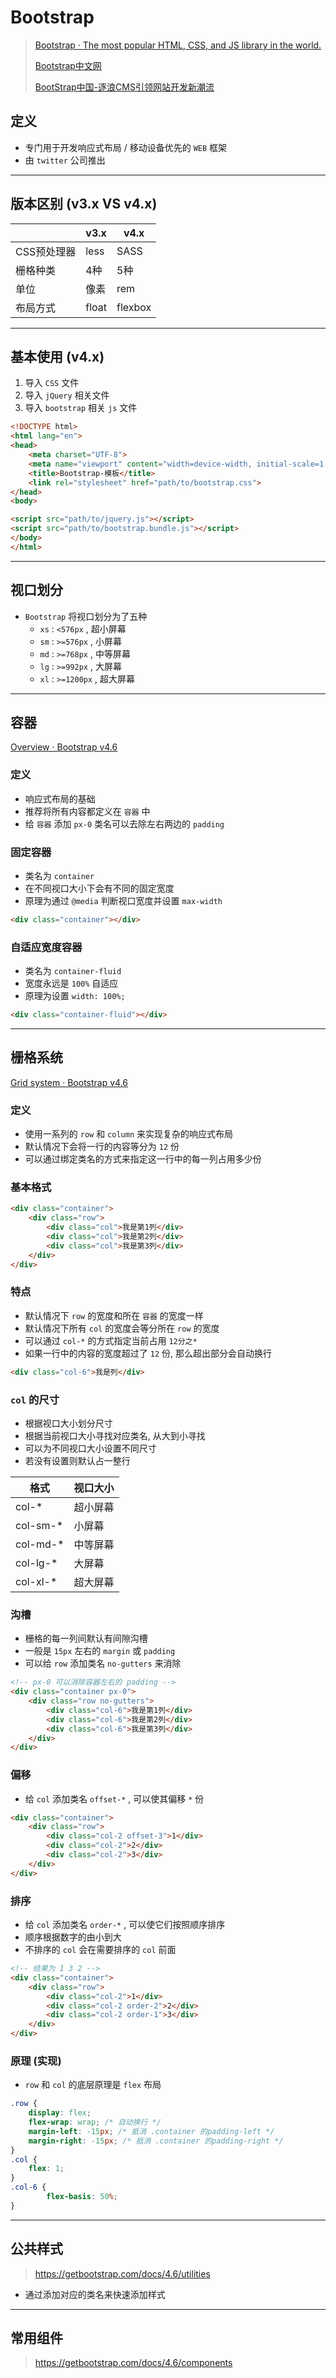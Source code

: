 # Bootstrap



> [Bootstrap · The most popular HTML, CSS, and JS library in the world.](https://getbootstrap.com/)
>
> [Bootstrap中文网](https://www.bootcss.com/)
>
> [BootStrap中国-逐浪CMS引领网站开发新潮流](https://code.z01.com/)



## 定义

- 专门用于开发响应式布局 / 移动设备优先的 `WEB` 框架
- 由 `twitter` 公司推出

---

## 版本区别 (v3.x VS v4.x)

|             | v3.x  | v4.x    |
| ----------- | ----- | ------- |
| CSS预处理器 | less  | SASS    |
| 栅格种类    | 4种   | 5种     |
| 单位        | 像素  | rem     |
| 布局方式    | float | flexbox |

---

## 基本使用 (v4.x)

1. 导入 `CSS` 文件
2. 导入 `jQuery` 相关文件
3. 导入 `bootstrap` 相关 `js` 文件

```html
<!DOCTYPE html>
<html lang="en">
<head>
    <meta charset="UTF-8">
    <meta name="viewport" content="width=device-width, initial-scale=1.0">
    <title>Bootstrap-模板</title>
    <link rel="stylesheet" href="path/to/bootstrap.css">
</head>
<body>

<script src="path/to/jquery.js"></script>
<script src="path/to/bootstrap.bundle.js"></script>
</body>
</html>
```

---

## 视口划分

- `Bootstrap` 将视口划分为了五种
    - `xs` : `<576px` , 超小屏幕
    - `sm` : `>=576px` , 小屏幕
    - `md` : `>=768px` , 中等屏幕
    - `lg` : `>=992px` , 大屏幕
    - `xl` : `>=1200px` , 超大屏幕

---

## 容器



[Overview · Bootstrap v4.6](https://getbootstrap.com/docs/4.6/layout/overview/)



### 定义

- 响应式布局的基础
- 推荐将所有内容都定义在 `容器` 中
- 给 `容器` 添加 `px-0` 类名可以去除左右两边的 `padding`



### 固定容器

- 类名为 `container`
- 在不同视口大小下会有不同的固定宽度
- 原理为通过 `@media` 判断视口宽度并设置 `max-width`

```html
<div class="container"></div>
```



### 自适应宽度容器

- 类名为 `container-fluid`
- 宽度永远是 `100%` 自适应
- 原理为设置 `width: 100%;`

```html
<div class="container-fluid"></div>
```

---

## 栅格系统



[Grid system · Bootstrap v4.6](https://getbootstrap.com/docs/4.6/layout/grid/)



### 定义

- 使用一系列的 `row` 和 `column` 来实现复杂的响应式布局
- 默认情况下会将一行的内容等分为 `12` 份
- 可以通过绑定类名的方式来指定这一行中的每一列占用多少份



### 基本格式

```html
<div class="container">
    <div class="row">
        <div class="col">我是第1列</div>
        <div class="col">我是第2列</div>
        <div class="col">我是第3列</div>
    </div>
</div>
```



### 特点

- 默认情况下 `row` 的宽度和所在 `容器` 的宽度一样
- 默认情况下所有 `col` 的宽度会等分所在 `row` 的宽度
- 可以通过 `col-*` 的方式指定当前占用 `12分之*`
- 如果一行中的内容的宽度超过了 `12` 份, 那么超出部分会自动换行

```html
<div class="col-6">我是列</div>
```



### `col` 的尺寸

- 根据视口大小划分尺寸
- 根据当前视口大小寻找对应类名, 从大到小寻找
- 可以为不同视口大小设置不同尺寸
- 若没有设置则默认占一整行

| 格式     | 视口大小 |
| -------- | -------- |
| col-*    | 超小屏幕 |
| col-sm-* | 小屏幕   |
| col-md-* | 中等屏幕 |
| col-lg-* | 大屏幕   |
| col-xl-* | 超大屏幕 |



### 沟槽

- 栅格的每一列间默认有间隙沟槽
- 一般是 `15px` 左右的 `margin` 或 `padding`
- 可以给 `row` 添加类名 `no-gutters` 来消除

```html
<!-- px-0 可以消除容器左右的 padding -->
<div class="container px-0">
  	<div class="row no-gutters">
      	<div class="col-6">我是第1列</div>
      	<div class="col-6">我是第2列</div>
      	<div class="col-6">我是第3列</div>
  	</div>
</div>
```



### 偏移

- 给 `col` 添加类名 `offset-*` , 可以使其偏移 `*` 份

```html
<div class="container">
    <div class="row">
        <div class="col-2 offset-3">1</div>
        <div class="col-2">2</div>
        <div class="col-2">3</div>
    </div>
</div>
```



### 排序

- 给 `col` 添加类名 `order-*` , 可以使它们按照顺序排序
- 顺序根据数字的由小到大
- 不排序的 `col` 会在需要排序的 `col` 前面

```html
<!-- 结果为 1 3 2 -->
<div class="container">
    <div class="row">
        <div class="col-2">1</div>
        <div class="col-2 order-2">2</div>
        <div class="col-2 order-1">3</div>
    </div>
</div>
```



### 原理 (实现)

- `row` 和 `col` 的底层原理是 `flex` 布局

```css
.row {
  	display: flex;
  	flex-wrap: wrap; /* 自动换行 */
  	margin-left: -15px; /* 抵消 .container 的padding-left */
  	margin-right: -15px; /* 抵消 .container 的padding-right */
}
.col {
  	flex: 1;
}
.col-6 {
 		flex-basis: 50%;
}
```

---

## 公共样式



> https://getbootstrap.com/docs/4.6/utilities



- 通过添加对应的类名来快速添加样式

---

## 常用组件



> https://getbootstrap.com/docs/4.6/components


